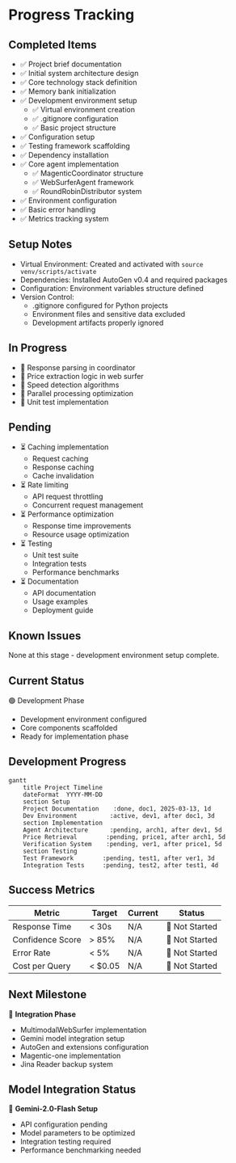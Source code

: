 # Progress Tracking

## Completed Items
- ✅ Project brief documentation
- ✅ Initial system architecture design
- ✅ Core technology stack definition
- ✅ Memory bank initialization
- ✅ Development environment setup
  - ✅ Virtual environment creation
  - ✅ .gitignore configuration
  - ✅ Basic project structure
- ✅ Configuration setup
- ✅ Testing framework scaffolding
- ✅ Dependency installation
- ✅ Core agent implementation
  - ✅ MagenticCoordinator structure
  - ✅ WebSurferAgent framework
  - ✅ RoundRobinDistributor system
- ✅ Environment configuration
- ✅ Basic error handling
- ✅ Metrics tracking system

## Setup Notes
- Virtual Environment: Created and activated with `source venv/scripts/activate`
- Dependencies: Installed AutoGen v0.4 and required packages
- Configuration: Environment variables structure defined
- Version Control:
  - .gitignore configured for Python projects
  - Environment files and sensitive data excluded
  - Development artifacts properly ignored

## In Progress
- 🔄 Response parsing in coordinator
- 🔄 Price extraction logic in web surfer
- 🔄 Speed detection algorithms
- 🔄 Parallel processing optimization
- 🔄 Unit test implementation

## Pending
- ⏳ Caching implementation
  - Request caching
  - Response caching
  - Cache invalidation
- ⏳ Rate limiting
  - API request throttling
  - Concurrent request management
- ⏳ Performance optimization
  - Response time improvements
  - Resource usage optimization
- ⏳ Testing
  - Unit test suite
  - Integration tests
  - Performance benchmarks
- ⏳ Documentation
  - API documentation
  - Usage examples
  - Deployment guide

## Known Issues
None at this stage - development environment setup complete.

## Current Status
🟢 Development Phase
- Development environment configured
- Core components scaffolded
- Ready for implementation phase

## Development Progress
```mermaid
gantt
    title Project Timeline
    dateFormat  YYYY-MM-DD
    section Setup
    Project Documentation    :done, doc1, 2025-03-13, 1d
    Dev Environment         :active, dev1, after doc1, 3d
    section Implementation
    Agent Architecture      :pending, arch1, after dev1, 5d
    Price Retrieval        :pending, price1, after arch1, 5d
    Verification System    :pending, ver1, after price1, 5d
    section Testing
    Test Framework        :pending, test1, after ver1, 3d
    Integration Tests     :pending, test2, after test1, 4d
```

## Success Metrics
| Metric | Target | Current | Status |
|--------|---------|---------|--------|
| Response Time | < 30s | N/A | 🔄 Not Started |
| Confidence Score | > 85% | N/A | 🔄 Not Started |
| Error Rate | < 5% | N/A | 🔄 Not Started |
| Cost per Query | < $0.05 | N/A | 🔄 Not Started |

## Next Milestone
🎯 **Integration Phase**
- MultimodalWebSurfer implementation
- Gemini model integration setup
- AutoGen and extensions configuration
- Magentic-one implementation
- Jina Reader backup system

## Model Integration Status
🔄 **Gemini-2.0-Flash Setup**
- API configuration pending
- Model parameters to be optimized
- Integration testing required
- Performance benchmarking needed

